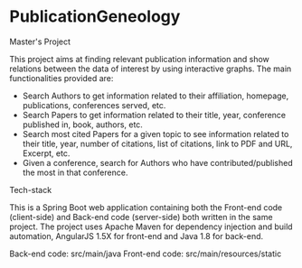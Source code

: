 # PublicationGeneology
Master's Project

This project aims at finding relevant publication information and show relations between the data of interest by using interactive graphs.
The main functionalities provided are:
- Search Authors to get information related to their affiliation, homepage, publications, conferences served, etc.
- Search Papers to get information related to their title, year, conference published in, book, authors, etc.
- Search most cited Papers for a given topic to see information related to their title, year, number of citations, list of citations, link to PDF and URL, Excerpt, etc.
- Given a conference, search for Authors who have contributed/published the most in that conference.

Tech-stack

This is a Spring Boot web application containing both the Front-end code (client-side) and Back-end code (server-side) both written in the same project.
The project uses Apache Maven for dependency injection and build automation, AngularJS 1.5X for front-end and Java 1.8 for back-end.

Back-end code: src/main/java
Front-end code: src/main/resources/static
